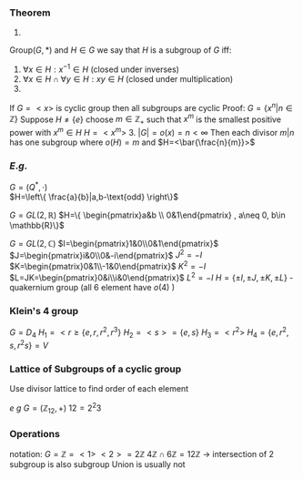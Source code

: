 
### Theorem
1.
Group$(G,*)$ and $H\in G$ we say that $H$ is a subgroup of $G$ iff:
1. $\forall x \in H:x^{-1}\in H$ (closed under inverses)
2. $\forall x \in H\cap \forall y\in H:xy\in H$ (closed under multiplication)
2.
If $G=<x>$ is cyclic group then all subgroups are cyclic
Proof:
$G=\{ x^{n}|n\in \mathbb{Z} \}$ Suppose $H\neq \{ e \}$ choose $m \in \mathbb{Z}_{+}$ such that $x^m$ is the smallest positive power with $x^m \in H$ 
$H=< x^m>$ 
3.
$|G|=o(x)=n<\infty$
Then each divisor $m|n$ has one subgroup where $o(H)=m$ and $H=<\bar{\frac{n}{m}}>$ 

### $E$.$g$.
$G=(Q^{*},\cdot)$  
$H=\left\{  \frac{a}{b}|a,b-\text{odd}  \right\}$ 

$G=GL(2,\mathbb{R})$
$H=\{ \begin{pmatrix}a&b \\ 0&1\end{pmatrix} , a\neq 0, b\in \mathbb{R}\}$ 

$G=GL(2,\mathbb{C})$
$I=\begin{pmatrix}1&0\\0&1\end{pmatrix}$ 
$J=\begin{pmatrix}i&0\\0&-i\end{pmatrix}$ $J^{2}=-I$  
$K=\begin{pmatrix}0&1\\-1&0\end{pmatrix}$ $K^{2}=-I$
$L=JK=\begin{pmatrix}0&i\\i&0\end{pmatrix}$ $L^{2}=-I$ 
$H=\{ \pm I, \pm J, \pm K, \pm L \}$ - quakernium group (all 6 element have $o(4)$ )


### Klein's 4 group
$G=D_{4}$
$H_{1}= <r\geq \{e,r,r^{2},r^{3} \}$ 
$H_{2}= <s> =\{ e,s \}$
$H_{3} = <r^{2}>$ 
$H_{4}=\{ e,r^{2},s,r^{2}s \} = V$ 


### Lattice of Subgroups of a cyclic group
Use divisor lattice to find order of each element

$e$ $g$ 
$G=(\mathbb{Z}_{12}, +)$ 
$12=2^{2}3$ 

### Operations
notation:
$G = \mathbb{Z} = <1 >$ 
$<2> = 2\mathbb{Z}$ 
$4\mathbb{Z} \cap 6\mathbb{Z}=12\mathbb{Z}$  -> intersection of 2 subgroup is also subgroup
Union is usually not


